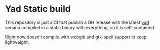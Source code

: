 # Yad Static build

This repository is just a CI that publish a GH release with the latest [yad](https://github.com/v1cont/yad) version compiled in a static binary with everything, so it is self-contained.

Right now doesn't compile with webgtk and gtk-spell support to keep lightweight.
